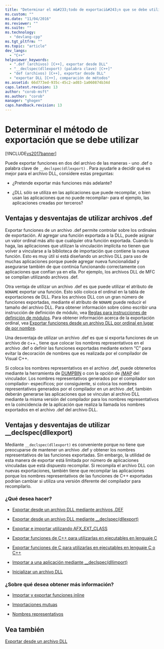 ```yaml
---
title: "Determinar el m&#233;todo de exportaci&#243;n que se debe utilizar | Microsoft Docs"
ms.custom: ""
ms.date: "11/04/2016"
ms.reviewer: ""
ms.suite: ""
ms.technology: 
  - "devlang-cpp"
ms.tgt_pltfrm: ""
ms.topic: "article"
dev_langs: 
  - "C++"
helpviewer_keywords: 
  - ".def (archivos) [C++], exportar desde DLL"
  - "__declspec(dllexport) (palabra clave) [C++]"
  - "def (archivos) [C++], exportar desde DLL"
  - "exportar DLL [C++], comparación de métodos"
ms.assetid: 66d773ed-935c-45c2-ad03-1a060874b34d
caps.latest.revision: 13
author: "corob-msft"
ms.author: "corob"
manager: "ghogen"
caps.handback.revision: 13
---
```

# Determinar el m&#233;todo de exportaci&#243;n que se debe utilizar
[!INCLUDE[vs2017banner](../assembler/inline/includes/vs2017banner.md)]

Puede exportar funciones en dos del archivo de las maneras \- uno .def o palabra clave de `__declspec(dllexport)` .  Para ayudarle a decidir qué es mejor para el archivo DLL, considere estas preguntas:  
  
-   ¿Pretende exportar más funciones más adelante?  
  
-   ¿DLL sólo se utiliza en las aplicaciones que puede recompilar, o bien usan las aplicaciones que no puede recompilar\- para el ejemplo, las aplicaciones creadas por terceros?  
  
## Ventajas y desventajas de utilizar archivos .def  
 Exportar funciones de un archivo .def permite controlar sobre los ordinales de exportación.  Al agregar una función exportada a la DLL, puede asignar un valor ordinal más alto que cualquier otra función exportada.  Cuando lo haga, las aplicaciones que utilizan la vinculación implícita no tienen que volver a vincularse a la biblioteca de importación que contiene la nueva función.  Esto es muy útil si está diseñando un archivo DLL para uso de muchas aplicaciones porque puede agregar nueva funcionalidad y asegurarse también de que continúa funcionando correctamente con aplicaciones que confían ya en ella.  Por ejemplo, los archivos DLL de MFC se compilan utilizando archivos .def.  
  
 Otra ventaja de utilizar un archivo .def es que puede utilizar el atributo de `NONAME` exportar una función.  Esto sólo coloca el ordinal en la tabla de exportaciones de DLL.  Para los archivos DLL con un gran número de funciones exportadas, mediante el atributo de `NONAME` puede reducir el tamaño del archivo DLL.  Para obtener información sobre cómo escribir una instrucción de definición de módulo, vea [Reglas para instrucciones de definición de módulos](../build/reference/rules-for-module-definition-statements.md).  Para obtener información acerca de la exportación ordinal, vea [Exportar funciones desde un archivo DLL por ordinal en lugar de por nombre](../build/exporting-functions-from-a-dll-by-ordinal-rather-than-by-name.md).  
  
 Una desventaja de utilizar un archivo .def es que si exporta funciones de un archivo de c\+\+., tiene que colocar los nombres representativos en el archivo .def o definir las funciones exportadas mediante extern “C” para evitar la decoración de nombres que es realizada por el compilador de Visual C\+\+.  
  
 Si coloca los nombres representativos en el archivo .def, puede obtenerlos mediante la herramienta de [DUMPBIN](../build/reference/dumpbin-reference.md) o con la opción de [\/MAP](../build/reference/map-generate-mapfile.md) del vinculador.  Los nombres representativos generados por el compilador son compilador\- específicos; por consiguiente, si coloca los nombres representativos generados por el compilador en un archivo .def, también deberán generarse las aplicaciones que se vinculan al archivo DLL mediante la misma versión del compilador para los nombres representativos en la coincidencia de la aplicación que realiza la llamada los nombres exportados en el archivo .def del archivo DLL.  
  
## Ventajas y desventajas de utilizar \_\_declspec\(dllexport\)  
 Mediante `__declspec(dllexport)` es conveniente porque no tiene que preocuparse de mantener un archivo .def y obtener los nombres representativos de las funciones exportadas.  Sin embargo, la utilidad de esta manera de exportar está limitada por número de aplicaciones vinculadas que está dispuesto recompilar.  Si recompila el archivo DLL con nuevas exportaciones, también tiene que recompilar las aplicaciones porque los nombres representativos de las funciones de C\+\+ exportadas podrían cambiar si utiliza una versión diferente del compilador para recompilarlo.  
  
### ¿Qué desea hacer?  
  
-   [Exportar desde un archivo DLL mediante archivos .DEF](../build/exporting-from-a-dll-using-def-files.md)  
  
-   [Exportar desde un archivo DLL mediante \_\_declspec\(dllexport\)](../build/exporting-from-a-dll-using-declspec-dllexport.md)  
  
-   [Exportar e importar utilizando AFX\_EXT\_CLASS](../build/exporting-and-importing-using-afx-ext-class.md)  
  
-   [Exportar funciones de C\+\+ para utilizarlas en ejecutables en lenguaje C](../build/exporting-cpp-functions-for-use-in-c-language-executables.md)  
  
-   [Exportar funciones de C para utilizarlas en ejecutables en lenguaje C o C\+\+](../build/exporting-c-functions-for-use-in-c-or-cpp-language-executables.md)  
  
-   [Importar a una aplicación mediante \_\_declspec\(dllimport\)](../build/importing-into-an-application-using-declspec-dllimport.md)  
  
-   [Inicializar un archivo DLL](../build/initializing-a-dll.md)  
  
### ¿Sobre qué desea obtener más información?  
  
-   [Importar y exportar funciones inline](../build/importing-and-exporting-inline-functions.md)  
  
-   [Importaciones mutuas](../build/mutual-imports.md)  
  
-   [Nombres representativos](../build/reference/decorated-names.md)  
  
## Vea también  
 [Exportar desde un archivo DLL](../build/exporting-from-a-dll.md)